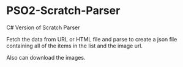 # PSO2-Scratch-Parser

C# Version of Scratch Parser

Fetch the data from URL or HTML file and parse to create a json file containing all of the items in the list and the image url.

Also can download the images.
